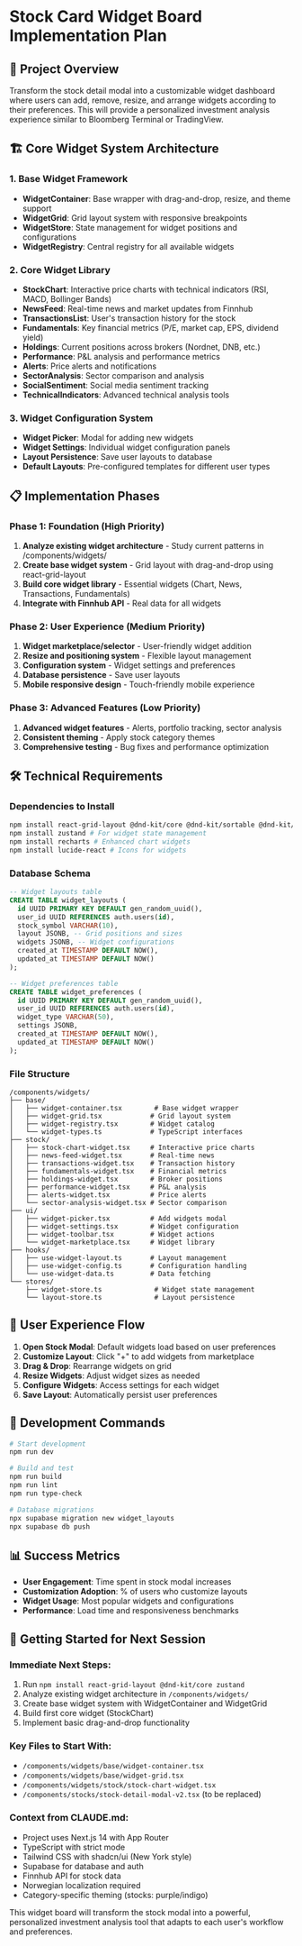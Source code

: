 # Stock Card Widget Board Implementation Plan

## 🎯 Project Overview
Transform the stock detail modal into a customizable widget dashboard where users can add, remove, resize, and arrange widgets according to their preferences. This will provide a personalized investment analysis experience similar to Bloomberg Terminal or TradingView.

## 🏗️ Core Widget System Architecture

### 1. Base Widget Framework
- **WidgetContainer**: Base wrapper with drag-and-drop, resize, and theme support
- **WidgetGrid**: Grid layout system with responsive breakpoints
- **WidgetStore**: State management for widget positions and configurations
- **WidgetRegistry**: Central registry for all available widgets

### 2. Core Widget Library
- **StockChart**: Interactive price charts with technical indicators (RSI, MACD, Bollinger Bands)
- **NewsFeed**: Real-time news and market updates from Finnhub
- **TransactionsList**: User's transaction history for the stock
- **Fundamentals**: Key financial metrics (P/E, market cap, EPS, dividend yield)
- **Holdings**: Current positions across brokers (Nordnet, DNB, etc.)
- **Performance**: P&L analysis and performance metrics
- **Alerts**: Price alerts and notifications
- **SectorAnalysis**: Sector comparison and analysis
- **SocialSentiment**: Social media sentiment tracking
- **TechnicalIndicators**: Advanced technical analysis tools

### 3. Widget Configuration System
- **Widget Picker**: Modal for adding new widgets
- **Widget Settings**: Individual widget configuration panels
- **Layout Persistence**: Save user layouts to database
- **Default Layouts**: Pre-configured templates for different user types

## 📋 Implementation Phases

### Phase 1: Foundation (High Priority)
1. **Analyze existing widget architecture** - Study current patterns in /components/widgets/
2. **Create base widget system** - Grid layout with drag-and-drop using react-grid-layout
3. **Build core widget library** - Essential widgets (Chart, News, Transactions, Fundamentals)
4. **Integrate with Finnhub API** - Real data for all widgets

### Phase 2: User Experience (Medium Priority)
1. **Widget marketplace/selector** - User-friendly widget addition
2. **Resize and positioning system** - Flexible layout management
3. **Configuration system** - Widget settings and preferences
4. **Database persistence** - Save user layouts
5. **Mobile responsive design** - Touch-friendly mobile experience

### Phase 3: Advanced Features (Low Priority)
1. **Advanced widget features** - Alerts, portfolio tracking, sector analysis
2. **Consistent theming** - Apply stock category themes
3. **Comprehensive testing** - Bug fixes and performance optimization

## 🛠️ Technical Requirements

### Dependencies to Install
```bash
npm install react-grid-layout @dnd-kit/core @dnd-kit/sortable @dnd-kit/utilities
npm install zustand # For widget state management
npm install recharts # Enhanced chart widgets
npm install lucide-react # Icons for widgets
```

### Database Schema
```sql
-- Widget layouts table
CREATE TABLE widget_layouts (
  id UUID PRIMARY KEY DEFAULT gen_random_uuid(),
  user_id UUID REFERENCES auth.users(id),
  stock_symbol VARCHAR(10),
  layout JSONB, -- Grid positions and sizes
  widgets JSONB, -- Widget configurations
  created_at TIMESTAMP DEFAULT NOW(),
  updated_at TIMESTAMP DEFAULT NOW()
);

-- Widget preferences table
CREATE TABLE widget_preferences (
  id UUID PRIMARY KEY DEFAULT gen_random_uuid(),
  user_id UUID REFERENCES auth.users(id),
  widget_type VARCHAR(50),
  settings JSONB,
  created_at TIMESTAMP DEFAULT NOW(),
  updated_at TIMESTAMP DEFAULT NOW()
);
```

### File Structure
```
/components/widgets/
├── base/
│   ├── widget-container.tsx        # Base widget wrapper
│   ├── widget-grid.tsx            # Grid layout system
│   ├── widget-registry.tsx        # Widget catalog
│   └── widget-types.ts            # TypeScript interfaces
├── stock/
│   ├── stock-chart-widget.tsx     # Interactive price charts
│   ├── news-feed-widget.tsx       # Real-time news
│   ├── transactions-widget.tsx    # Transaction history
│   ├── fundamentals-widget.tsx    # Financial metrics
│   ├── holdings-widget.tsx        # Broker positions
│   ├── performance-widget.tsx     # P&L analysis
│   ├── alerts-widget.tsx          # Price alerts
│   └── sector-analysis-widget.tsx # Sector comparison
├── ui/
│   ├── widget-picker.tsx          # Add widgets modal
│   ├── widget-settings.tsx        # Widget configuration
│   ├── widget-toolbar.tsx         # Widget actions
│   └── widget-marketplace.tsx     # Widget library
├── hooks/
│   ├── use-widget-layout.ts       # Layout management
│   ├── use-widget-config.ts       # Configuration handling
│   └── use-widget-data.ts         # Data fetching
└── stores/
    ├── widget-store.ts             # Widget state management
    └── layout-store.ts             # Layout persistence
```

## 🎨 User Experience Flow

1. **Open Stock Modal**: Default widgets load based on user preferences
2. **Customize Layout**: Click "+" to add widgets from marketplace
3. **Drag & Drop**: Rearrange widgets on grid
4. **Resize Widgets**: Adjust widget sizes as needed
5. **Configure Widgets**: Access settings for each widget
6. **Save Layout**: Automatically persist user preferences

## 🔧 Development Commands

```bash
# Start development
npm run dev

# Build and test
npm run build
npm run lint
npm run type-check

# Database migrations
npx supabase migration new widget_layouts
npx supabase db push
```

## 📊 Success Metrics
- **User Engagement**: Time spent in stock modal increases
- **Customization Adoption**: % of users who customize layouts
- **Widget Usage**: Most popular widgets and configurations
- **Performance**: Load time and responsiveness benchmarks

## 🚀 Getting Started for Next Session

### Immediate Next Steps:
1. Run `npm install react-grid-layout @dnd-kit/core zustand`
2. Analyze existing widget architecture in `/components/widgets/`
3. Create base widget system with WidgetContainer and WidgetGrid
4. Build first core widget (StockChart)
5. Implement basic drag-and-drop functionality

### Key Files to Start With:
- `/components/widgets/base/widget-container.tsx`
- `/components/widgets/base/widget-grid.tsx`
- `/components/widgets/stock/stock-chart-widget.tsx`
- `/components/stocks/stock-detail-modal-v2.tsx` (to be replaced)

### Context from CLAUDE.md:
- Project uses Next.js 14 with App Router
- TypeScript with strict mode
- Tailwind CSS with shadcn/ui (New York style)
- Supabase for database and auth
- Finnhub API for stock data
- Norwegian localization required
- Category-specific theming (stocks: purple/indigo)

This widget board will transform the stock modal into a powerful, personalized investment analysis tool that adapts to each user's workflow and preferences.